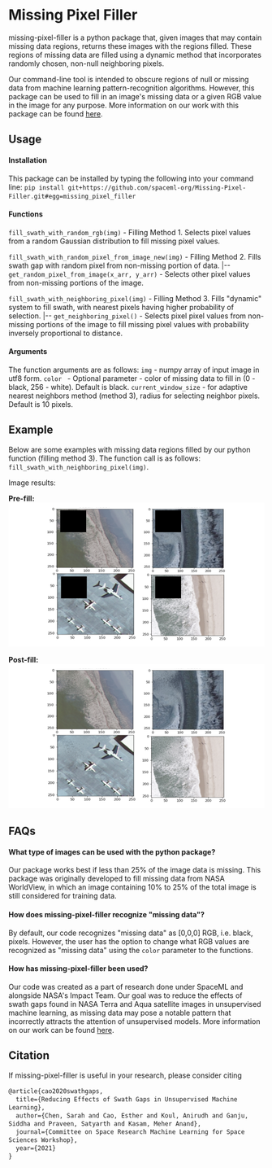 # Missing Pixel Filler

missing-pixel-filler is a python package that, given images that may contain missing data regions, returns these images with the regions filled. These regions of missing data are filled using a dynamic method that incorporates randomly chosen, non-null neighboring pixels.

Our command-line tool is intended to obscure regions of null or missing data from machine learning pattern-recognition algorithms. However, this package can be used to fill in an image's missing data or a given RGB value in the image for any purpose. More information on our work with this package can be found [here](https://drive.google.com/file/d/18LSWDsXX9PdDLoYNuzKGLzKUZEuGzAo_/view?usp=sharing).

## Usage

#### Installation
This package can be installed by typing the following into your command line:
`pip install git+https://github.com/spaceml-org/Missing-Pixel-Filler.git#egg=missing_pixel_filler`

#### Functions
`fill_swath_with_random_rgb(img)` - Filling Method 1. Selects pixel values from a random Gaussian distribution to fill missing pixel values.

`fill_swath_with_random_pixel_from_image_new(img)` - Filling Method 2. Fills swath gap with random pixel from non-missing portion of data. 
|-- `get_random_pixel_from_image(x_arr, y_arr)` - Selects other pixel values from non-missing portions of the image.

`fill_swath_with_neighboring_pixel(img)` - Filling Method 3. Fills "dynamic" system to fill swath, with nearest pixels having higher probability of selection. 
|-- `get_neighboring_pixel()` - Selects pixel pixel values from non-missing portions of the image to fill missing pixel values with probability inversely proportional to distance. 

#### Arguments
The function arguments are as follows:
`img` - numpy array of input image in utf8 form.
`color ` - Optional parameter - color of missing data to fill in (0 - black, 256 - white). Default is black.
`current_window_size` - for adaptive nearest neighbors method (method 3), radius for selecting neighbor pixels. Default is 10 pixels. 

## Example

Below are some examples with missing data regions filled by our python function (filling method 3). The function call is as follows:
`fill_swath_with_neighboring_pixel(img)`.

Image results: 

**Pre-fill:**
![beachImagesPreFill](beachImagesPreFill.png)

**Post-fill:**
![beachImagesPostFill](beachImagesPostFill.png)

## FAQs
#### What type of images can be used with the python package?

Our package works best if less than 25% of the image data is missing. This package was originally developed to fill missing data from NASA WorldView, in which an image containing 10% to 25% of the total image is still considered for training data. 

#### How does missing-pixel-filler recognize "missing data"?

By default, our code recognizes "missing data" as [0,0,0] RGB, i.e. black, pixels. However, the user has the option to change what RGB values are recognized as "missing data" using the `color` parameter to the functions. 

#### How has missing-pixel-filler been used?

Our code was created as a part of research done under SpaceML and alongside NASA's Impact Team. Our goal was to reduce the effects of swath gaps found in NASA Terra and Aqua satellite images in unsupervised machine learning, as missing data may pose a notable pattern that incorrectly attracts the attention of unsupervised models. More information on our work can be found [here](https://drive.google.com/file/d/18LSWDsXX9PdDLoYNuzKGLzKUZEuGzAo_/view?usp=sharing).

## Citation

If missing-pixel-filler is useful in your research, please consider citing
```
@article{cao2020swathgaps,
  title={Reducing Effects of Swath Gaps in Unsupervised Machine Learning},
  author={Chen, Sarah and Cao, Esther and Koul, Anirudh and Ganju, Siddha and Praveen, Satyarth and Kasam, Meher Anand},
  journal={Committee on Space Research Machine Learning for Space Sciences Workshop},
  year={2021}
}
```
